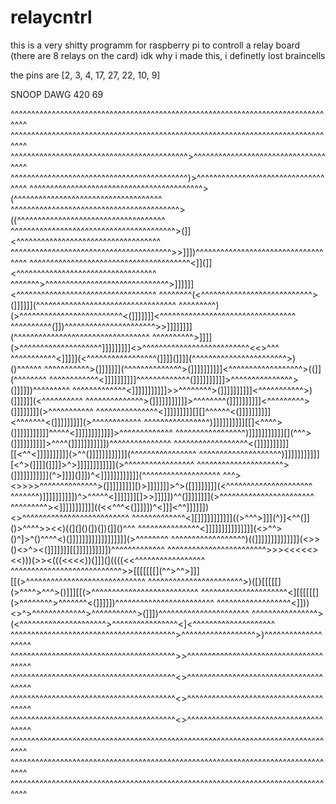 # relaycntrl


this is a very shitty programm for raspberry pi to controll a relay board (there are 8 relays on the card)
idk why i made this, i definetly lost braincells

the pins are [2, 3, 4, 17, 27, 22, 10, 9]


SNOOP DAWG 420 69 

^^^^^^^^^^^^^^^^^^^^^^^^^^^^^^^^^^^^^^^^^^^^^^^^^^^^^^^^^^^^^^^^^^^^^^^^^^^^^^^^
^^^^^^^^^^^^^^^^^^^^^^^^^^^^^^^^^^^^^^^^^^^^^^^^^^^^^^^^^^^^^^^^^^^^^^^^^^^^^^^^
^^^^^^^^^^^^^^^^^^^^^^^^^^^^^^^^^^^^^^^^^^^>^^^^^^^^^^^^^^^^^^^^^^^^^^^^^^^^^^^^
^^^^^^^^^^^^^^^^^^^^^^^^^^^^^^^^^^^^^^^^^^^)>^^^^^^^^^^^^^^^^^^^^^^^^^^^^^^^^^^^
^^^^^^^^^^^^^^^^^^^^^^^^^^^^^^^^^^^^^^^^^^>(^^^^^^^^^^^^^^^^^^^^^^^^^^^^^^^^^^^^
^^^^^^^^^^^^^^^^^^^^^^^^^^^^^^^^^^^^^^^^^>((^^^^^^^^^^^^^^^^^^^^^^^^^^^^^^^^^^^^
^^^^^^^^^^^^^^^^^^^^^^^^^^^^^^^^^^^^^^^^>(]]<^^^^^^^^^^^^^^^^^^^^^^^^^^^^^^^^^^^
^^^^^^^^^^^^^^^^^^^^^^^^^^^^^^^^^^^^^^^>>]]])^^^^^^^^^^^^^^^^^^^^^^^^^^^^^^^^^^^
^^^^^^^^^^^^^^^^^^^^^^^^^^^^^^^^^^^^^^^<]](]]<^^^^^^^^^^^^^^^^^^^^^^^^^^^^^^^^^^
^^^^^^^>^^^^^^^^^^^^^^^^^^^^^^^^^^^^^^>]]]]]]<^^^^^^^^^^^^^^^^^^^^^^^^^^^^^^^^^^
^^^^^^^^(<^^^^^^^^^^^^^^^^^^^^^^^^^^^>(]]]]]](^^^^^^^^^^^^^^^^^^^^^^^^^^^^^^^^^^
^^^^^^^^^)(>^^^^^^^^^^^^^^^^^^^^^^^^^<(]]]]]]]<^^^^^^^^^^^^^^^^^^^^^^^^^^^^^^^^^
^^^^^^^^^^(]])^^^^^^^^^^^^^^^^^^^^^^>>]]]]]]]](^^^^^^^^^^^^^^^^^^^^^^^^^^^^^^^^^
^^^^^^^^^^>]]]](>^^^^^^^^^^^^^^^^^^^^]]]]]]]]]<>^^^^^^^^^^^^^^^^^^^^^^^^^^<<>^^^
^^^^^^^^^^^<]]]]](<^^^^^^^^^^^^^^^^^(]]]](]]]](^^^^^^^^^^^^^^^^^^^^^^^>)()^^^^^^
^^^^^^^^^^^>(]]]]]]](^^^^^^^^^^^^^^>(]]]]]]]]]]<^^^^^^^^^^^^^^^^^^>((]](^^^^^^^^
^^^^^^^^^^^^<]]]]]]]]]]^^^^^^^^^^^^^(]]]]]]]]]]>^^^^^^^^^^^^^^^>(]]]]])^^^^^^^^^
^^^^^^^^^^^^^<]]]]]]]]]]]>>^^^^^^^^>(]]]]]]]]]]<^^^^^^^^^^^>)(]]]]]](<^^^^^^^^^^
^^^^^^^^^^^^^^>(]]]]]]]]]]]>^^^^^^^^(]]]]]]]]]]<^^^^^^^^^>(]]]]]]]](>^^^^^^^^^^^
^^^^^^^^^^^^^^^<]]]]]]]]][][]^^^^^^<(]]]]]]]]]]<^^^^^^^<(]]]]]]]]](>^^^^^^^^^^^^
^^^^^^^^^^^^^^^^)]]]]]]]]]][[]<^^^^>(]]]]]]]]]]]^^^^^<]]]]]]]]]]]]>^^^^^^^^^^^^^
^^^^^^^^^^^^^^^^^)]]]]]]]]]]][](^^^>(]]]]]]]]]]>^^^^(]]]]]]]]]]])^^^^^^^^^^^^^^^
^^^^^^^^^^^^^^^^^^<(]]]]]]]]]][[<^^<]]]]]]]]]](>^^(]]]]]]]]]]]](^^^^^^^^^^^^^^^^
^^^^^^^^^^^^^^^^^^^^)]]]]]]]]]]][<^>(]]]](]]]]>^>]]]]]]]]]]]](>^^^^^^^^^^^^^^^^^
^^^^^^^^^^^^^^^^^^^^^>(]]]]]]]]]]](^>]]]](]]])^<]]]]]]]]]]]](^^^^^^^^^^^^^^^^^^^
^^^><>>>>^^^^^^^^^^^^^^>(]]]]]]]]][)>]]]]]]]>^>([]]]]]]]](<^^^^^^^^^^^^^^^^^^^^^
^^^^^^^)]]]]]]]]]])^>^^^^^<]]]]]]][]>>]]]]])^^(]]]]]]]](>^^^^^^^^^^^^^^^^^^^^^^^
^^^^^^^^^><]]]]]]]]]]]((<<^^^<(]]]]])^<]]]<^^]]]]]])<>^^^^^^^^^^^^^^^^^^^^^^^^^^
^^^^^^^^^^^^^<][]]]]]]]]]]]((>^^^>]]](^)]<^^(]]()>^^^^>><<)((](]()(])(])(]]()^^^
^^^^^^^^^^^^^^^<]]]]]]]]]]]]]]](<>^^>()^]>^()^^^^<)(]]]]]]]]]]]]]]]]]](>^^^^^^^^
^^^^^^^^^^^^^^^^^^)((]]]]]]]]]]]]]](<>>()<>^><(]]]]]]][[]]]]]]]]]])^^^^^^^^^^^^^
^^^^^^^^^^^^^^^^^^^^^^^^>>><<<<<><<)))(>><(((<<<<))(]]](]((((<<^^^^^^^^^^^^^^^^^
^^^^^^^^^^^^^^^^^^^^^^^^^^^>>[[[[[[[](^^>^^>]]][[(>^^^^^^^^^^^^^^^^^^^^^^^^^^^^^
^^^^^^^^^^^^^^^^^^^^^^^>)([}[[[[[](>^^^^>^^^>()]]][[(>^^^^^^^^^^^^^^^^^^^^^^^^^^
^^^^^^^^^^^^^^^^^^^^^<][[[[[[](>^^^^^^^^>^^^^^^^<(]]]]])^^^^^^^^^^^^^^^^^^^^^^^^
^^^^^^^^^^^^^^^^^^<]]))<>^>^^^^^^^^^^^^^>^^^^^^^^^^^>(]]])^^^^^^^^^^^^^^^^^^^^^^
^^^^^^^^^^^^^^^^>(<^^^^^^^^^^^^^^^^^^^^^>^^^^^^^^^^^^^^^^<]<^^^^^^^^^^^^^^^^^^^^
^^^^^^^^^^^^^^^^^^^^^^^^^^^^^^^^^^^^^^^^>^^^^^^^^^^^^^^^^^^>)^^^^^^^^^^^^^^^^^^^
^^^^^^^^^^^^^^^^^^^^^^^^^^^^^^^^^^^^^^^^>>^^^^^^^^^^^^^^^^^^^^^^^^^^^^^^^^^^^^^^
^^^^^^^^^^^^^^^^^^^^^^^^^^^^^^^^^^^^^^^^<>^^^^^^^^^^^^^^^^^^^^^^^^^^^^^^^^^^^^^^
^^^^^^^^^^^^^^^^^^^^^^^^^^^^^^^^^^^^^^^^<>^^^^^^^^^^^^^^^^^^^^^^^^^^^^^^^^^^^^^^
^^^^^^^^^^^^^^^^^^^^^^^^^^^^^^^^^^^^^^^^<>^^^^^^^^^^^^^^^^^^^^^^^^^^^^^^^^^^^^^^
^^^^^^^^^^^^^^^^^^^^^^^^^^^^^^^^^^^^^^^^^^^^^^^^^^^^^^^^^^^^^^^^^^^^^^^^^^^^^^^^
^^^^^^^^^^^^^^^^^^^^^^^^^^^^^^^^^^^^^^^^^^^^^^^^^^^^^^^^^^^^^^^^^^^^^^^^^^^^^^^^
^^^^^^^^^^^^^^^^^^^^^^^^^^^^^^^^^^^^^^^^^^^^^^^^^^^^^^^^^^^^^^^^^^^^^^^^^^^^^^^^
